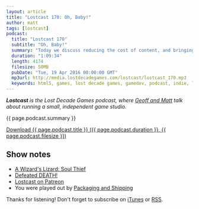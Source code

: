 ```yaml
---
layout: article
title: "Lostcast 170: Oh, Baby!"
author: matt
tags: [lostcast]
podcast:
  title: "Lostcast 170"
  subtitle: "Oh, Baby!"
  summary: "Today we discuss reducing the cost of content, and bringing the most value to players."
  duration: "1:09:34"
  length: 4174
  filesize: 50MB
  pubDate: "Tue, 19 Apr 2016 00:00:00 GMT"
  mp3url: http://media.lostdecadegames.com/lostcast/lostcast_170.mp3
  keywords: html5, games, lost decade games, gamedev, podcast, indie, lostcast
---
```

_**Lostcast** is the Lost Decade Games podcast, where [Geoff and Matt](/about/) talk about running a small, independent game studio._

{{ page.podcast.summary }}

<a class="download-podcast" href="{{ page.podcast.mp3url }}">
	Download {{ page.podcast.title }} ({{ page.podcast.duration }}, {{ page.podcast.filesize }})
</a>

## Show notes

* [A Wizard's Lizard: Soul Thief](http://store.steampowered.com/app/373470)
* [Defeated DEATH!](http://forum.lostdecadegames.com/topic/562/defeated-death)
* [Lostcast on Patreon](https://www.patreon.com/lostdecadegames)
* You were played out by [Packaging and Shipping](https://joshuamorse.bandcamp.com/track/packaging-and-shipping)

Thanks for listening! Don't forget to subscribe on [iTunes](http://itunes.apple.com/us/podcast/lostcast/id481950724) or [RSS](/lostcast.xml).
